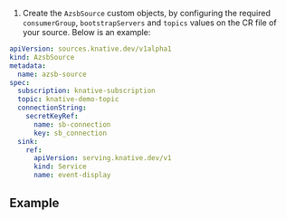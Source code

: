 1. Create the `AzsbSource` custom objects, by configuring the required
   `consumerGroup`, `bootstrapServers` and `topics` values on the CR file of
   your source. Below is an example:

```yaml
apiVersion: sources.knative.dev/v1alpha1
kind: AzsbSource
metadata:
  name: azsb-source
spec:
  subscription: knative-subscription
  topic: knative-demo-topic
  connectionString:
    secretKeyRef:
      name: sb-connection
      key: sb_connection
  sink:
    ref:
      apiVersion: serving.knative.dev/v1
      kind: Service
      name: event-display
```

## Example